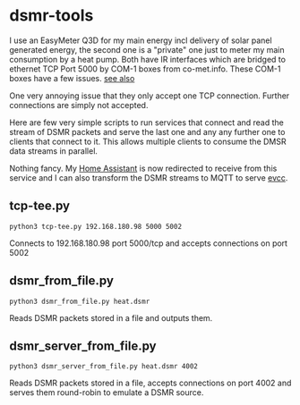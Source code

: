 # dsmr-tools

I use an EasyMeter Q3D for my main energy incl delivery of solar panel generated energy, the second one is a "private" one just to meter my main consumption by a heat pump. Both have IR interfaces which are bridged to ethernet TCP Port 5000 by COM-1 boxes from co-met.info. These COM-1 boxes have a few issues. [see also](https://github.com/ndokter/dsmr_parser/pull/92#issue-1052354779)

One very annoying issue that they only accept one TCP connection. Further connections are simply not accepted. 

Here are few very simple scripts to run services that connect and read the stream of DSMR packets and serve the last one and any any further one to clients that connect to it. This allows multiple clients to consume the DMSR data streams in parallel.

Nothing fancy. My [Home Assistant](https://www.home-assistant.io/integrations/dsmr) is now redirected to receive from this service and I can also transform the DSMR streams to MQTT to serve [evcc](https://evcc.io/).

## tcp-tee.py

    python3 tcp-tee.py 192.168.180.98 5000 5002

Connects to 192.168.180.98 port 5000/tcp and accepts connections on port 5002

## dsmr_from_file.py

    python3 dsmr_from_file.py heat.dsmr 

Reads DSMR packets stored in a file and outputs them.

## dsmr_server_from_file.py

    python3 dsmr_server_from_file.py heat.dsmr 4002

Reads DSMR packets stored in a file, accepts connections on port 4002 and serves them round-robin to emulate a DSMR source.


